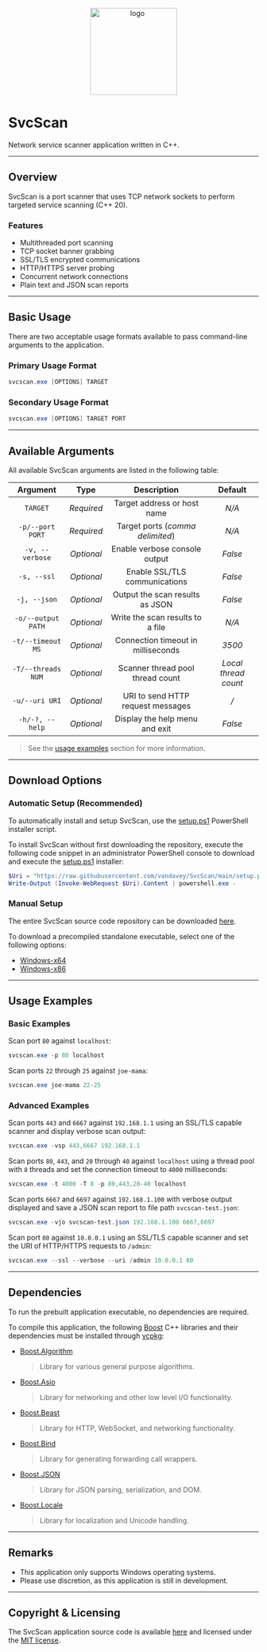 <p align="center">
    <img src="SvcScan/assets/mainicon.ico" width=175 alt="logo">
</p>

# SvcScan

Network service scanner application written in C++.

***

## Overview

SvcScan is a port scanner that uses TCP network sockets to perform targeted service scanning (C++ 20).

### Features

* Multithreaded port scanning
* TCP socket banner grabbing
* SSL/TLS encrypted communications
* HTTP/HTTPS server probing
* Concurrent network connections
* Plain text and JSON scan reports

***

## Basic Usage

There are two acceptable usage formats available to pass command-line arguments to the application.

### Primary Usage Format

```powershell
svcscan.exe [OPTIONS] TARGET
```

### Secondary Usage Format

```powershell
svcscan.exe [OPTIONS] TARGET PORT
```

***

## Available Arguments

All available SvcScan arguments are listed in the following table:

| Argument           | Type       | Description                        | Default              |
|:------------------:|:----------:|:----------------------------------:|:--------------------:|
| `TARGET`           | *Required* | Target address or host name        | *N/A*                |
| `-p/--port PORT`   | *Required* | Target ports (*comma delimited*)   | *N/A*                |
| `-v, --verbose`    | *Optional* | Enable verbose console output      | *False*              |
| `-s, --ssl`        | *Optional* | Enable SSL/TLS communications      | *False*              |
| `-j, --json`       | *Optional* | Output the scan results as JSON    | *False*              |
| `-o/--output PATH` | *Optional* | Write the scan results to a file   | *N/A*                |
| `-t/--timeout MS`  | *Optional* | Connection timeout in milliseconds | *3500*               |
| `-T/--threads NUM` | *Optional* | Scanner thread pool thread count   | *Local thread count* |
| `-u/--uri URI`     | *Optional* | URI to send HTTP request messages  | */*                  |
| `-h/-?, --help`    | *Optional* | Display the help menu and exit     | *False*              |

> See the [usage examples](#usage-examples) section for more information.

***

## Download Options

### Automatic Setup (Recommended)

To automatically install and setup SvcScan, use the 
[setup.ps1](https://github.com/vandavey/SvcScan/blob/main/setup.ps1)
PowerShell installer script.

To install SvcScan without first downloading the repository, execute the following
code snippet in an administrator PowerShell console to download and execute the
[setup.ps1](https://github.com/vandavey/SvcScan/blob/main/setup.ps1) installer:

```powershell
$Uri = "https://raw.githubusercontent.com/vandavey/SvcScan/main/setup.ps1"
Write-Output (Invoke-WebRequest $Uri).Content | powershell.exe -
```

### Manual Setup

The entire SvcScan source code repository can be downloaded
[here](https://github.com/vandavey/SvcScan/archive/main.zip).

To download a precompiled standalone executable, select one of the following options:

* [Windows-x64](https://raw.githubusercontent.com/vandavey/SvcScan/main/SvcScan/bin/Publish/Zips/SvcScan_Win-x64.zip)
* [Windows-x86](https://raw.githubusercontent.com/vandavey/SvcScan/main/SvcScan/bin/Publish/Zips/SvcScan_Win-x86.zip)

***

## Usage Examples

### Basic Examples

Scan port `80` against `localhost`:

```powershell
svcscan.exe -p 80 localhost
```

Scan ports `22` through `25` against `joe-mama`:

```powershell
svcscan.exe joe-mama 22-25
```

### Advanced Examples

Scan ports `443` and `6667` against `192.168.1.1` using an SSL/TLS capable scanner
and display verbose scan output:

```powershell
svcscan.exe -vsp 443,6667 192.168.1.1
```

Scan ports `80`, `443`, and `20` through `40` against `localhost` using a thread
pool with `8` threads and set the connection timeout to `4000` milliseconds:

```powershell
svcscan.exe -t 4000 -T 8 -p 80,443,20-40 localhost
```

Scan ports `6667` and `6697` against `192.168.1.100` with verbose output displayed
and save a JSON scan report to file path `svcscan-test.json`:

```powershell
svcscan.exe -vjo svcscan-test.json 192.168.1.100 6667,6697
```

Scan port `80` against `10.0.0.1` using an SSL/TLS capable scanner and set the
URI of HTTP/HTTPS requests to `/admin`:

```powershell
svcscan.exe --ssl --verbose --uri /admin 10.0.0.1 80
```

***

## Dependencies

To run the prebuilt application executable, no dependencies are required.

To compile this application, the following [Boost](https://www.boost.org/) C++ libraries and
their dependencies must be installed through [vcpkg](https://github.com/Microsoft/vcpkg):

* [Boost.Algorithm](https://www.boost.org/doc/libs/1_80_0/libs/algorithm/doc/html/index.html)
  > Library for various general purpose algorithms.

* [Boost.Asio](https://www.boost.org/doc/libs/1_80_0/doc/html/boost_asio.html)
  > Library for networking and other low level I/O functionality.

* [Boost.Beast](https://github.com/boostorg/beast)
  > Library for HTTP, WebSocket, and networking functionality.

* [Boost.Bind](https://www.boost.org/doc/libs/1_80_0/libs/bind/doc/html/bind.html)
  > Library for generating forwarding call wrappers.

* [Boost.JSON](https://www.boost.org/doc/libs/1_80_0/libs/json/doc/html/index.html)
  > Library for JSON parsing, serialization, and DOM.

* [Boost.Locale](https://www.boost.org/doc/libs/1_80_0/libs/locale/doc/html/index.html)
  > Library for localization and Unicode handling.

***

## Remarks

* This application only supports Windows operating systems.
* Please use discretion, as this application is still in development.

***

## Copyright & Licensing

The SvcScan application source code is available [here](https://github.com/vandavey/SvcScan)
and licensed under the [MIT license](LICENSE.md).
